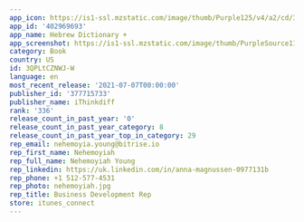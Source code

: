 ```yaml
---
app_icon: https://is1-ssl.mzstatic.com/image/thumb/Purple125/v4/a2/cd/33/a2cd33ea-3156-c577-d7c9-c54c7e8d6803/AppIcon-1x_U007emarketing-0-10-0-85-220.png/1024x1024bb.png
app_id: '402969693'
app_name: Hebrew Dictionary +
app_screenshot: https://is1-ssl.mzstatic.com/image/thumb/PurpleSource115/v4/62/9a/5b/629a5bd1-45ad-c5fe-19b3-94220d893936/14c4e582-af1d-4f83-88b5-7ab5b6d9c9cc_Apple_iPhone_11_Pro_Max_Screenshot_1.png/1242x2688bb.png
category: Book
country: US
id: 3QPLtCZNWJ-W
language: en
most_recent_release: '2021-07-07T00:00:00'
publisher_id: '377715733'
publisher_name: iThinkdiff
rank: '336'
release_count_in_past_year: '0'
release_count_in_past_year_category: 8
release_count_in_past_year_top_in_category: 29
rep_email: nehemoyia.young@bitrise.io
rep_first_name: Nehemoyiah
rep_full_name: Nehemoyiah Young
rep_linkedin: https://uk.linkedin.com/in/anna-magnussen-0977131b
rep_phone: +1 512-577-4531
rep_photo: nehemoyiah.jpg
rep_title: Business Development Rep
store: itunes_connect
---
```

